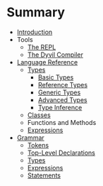 # Summary

* [Introduction](README.md)
* Tools
   * [The REPL](tools/repl.md)
   * [The Dyvil Compiler](tools/dyvil-compiler.md)
* [Language Reference](language-reference.md)
   * [Types](types.md)
       * [Basic Types](types/basic-types.md)
       * [Reference Types](types/reference-types.md)
       * [Generic Types](types/generic-types.md)
       * [Advanced Types](types/advanced-types.md)
       * [Type Inference](types/type-inference.md)
   * [Classes](classes.md)
   * Functions and Methods
   * [Expressions](expressions.md)
* [Grammar](grammar.md)
   * [Tokens](grammar/tokens.md)
   * [Top-Level Declarations](grammar/top-level-declarations.md)
   * [Types](grammar/types.md)
   * [Expressions](grammar/expressions.md)
   * [Statements](grammar/statements.md)

